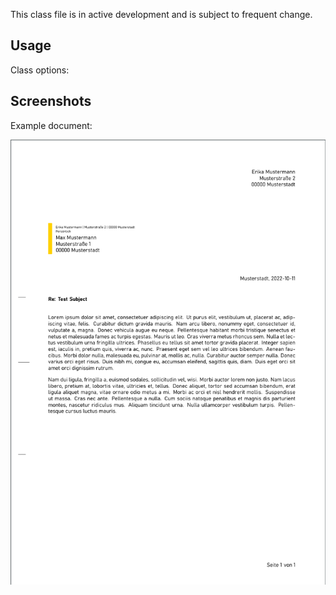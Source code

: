 This class file is in active development and is subject to frequent change.

## Usage

Class options:

## Screenshots

Example document:

![](./din-letter-example.png)
